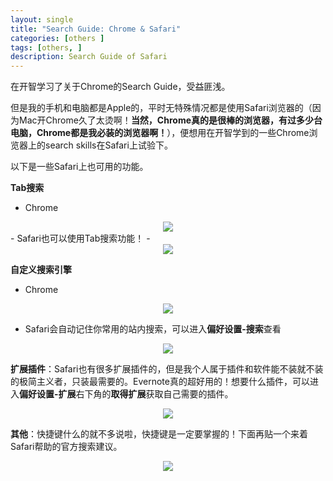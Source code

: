 ```yaml
---
layout: single
title: "Search Guide: Chrome & Safari"
categories: [others ]
tags: [others, ]
description: Search Guide of Safari
---
```


在开智学习了关于Chrome的Search Guide，受益匪浅。

但是我的手机和电脑都是Apple的，平时无特殊情况都是使用Safari浏览器的（因为Mac开Chrome久了太烫啊！**当然，Chrome真的是很棒的浏览器，有过多少台电脑，Chrome都是我必装的浏览器啊！**），便想用在开智学到的一些Chrome浏览器上的search skills在Safari上试验下。

以下是一些Safari上也可用的功能。

**Tab搜索**

- Chrome
<center><img src="http://7xosxw.com1.z0.glb.clouddn.com/j-chrome-1"></center>
- Safari也可以使用Tab搜索功能！
- <center><img src="http://7xosxw.com1.z0.glb.clouddn.com/j-safari-1.jpg"></center>



**自定义搜索引擎**

- Chrome
<center><img src="http://7xosxw.com1.z0.glb.clouddn.com/j-chrome-2"></center>

- Safari会自动记住你常用的站内搜索，可以进入**偏好设置-搜索**查看
<center><img src="http://7xosxw.com1.z0.glb.clouddn.com/j-Safari-2.jpg"></center>



**扩展插件**：Safari也有很多扩展插件的，但是我个人属于插件和软件能不装就不装的极简主义者，只装最需要的。Evernote真的超好用的！想要什么插件，可以进入**偏好设置-扩展**右下角的**取得扩展**获取自己需要的插件。

<center><img src="http://7xosxw.com1.z0.glb.clouddn.com/j-Safari-4.jpg"></center>



**其他**：快捷键什么的就不多说啦，快捷键是一定要掌握的！下面再贴一个来着Safari帮助的官方搜索建议。

<center><img src="http://7xosxw.com1.z0.glb.clouddn.com/j-Safari-3.jpg"></center>